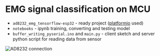 ﻿# EMG signal classification on MCU

 - `ad8232_emg_tensorflow-esp32` - ready project ([platformio](https://platformio.org/) used)
 - `notebooks` - ipynb training, converting and testing model
 - `buffer_writing_pyserial.ino` and `main.py` - client sketch and server python script for reading data from sensor

![AD8232 connection](![image](https://user-images.githubusercontent.com/47420979/231499775-af0e1472-b50f-43e3-832f-2d1a32a1e813.png))
